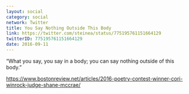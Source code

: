 ```yaml
---
layout: social
category: social
network: Twitter
title: You Say Nothing Outside This Body
link: https://twitter.com/steinea/status/775195761151664129
twitterID: 775195761151664129
date: 2016-09-11
---
```


“What you say, you say in a body; you can say nothing outside of this body.”

<https://www.bostonreview.net/articles/2016-poetry-contest-winner-cori-winrock-judge-shane-mccrae/>
